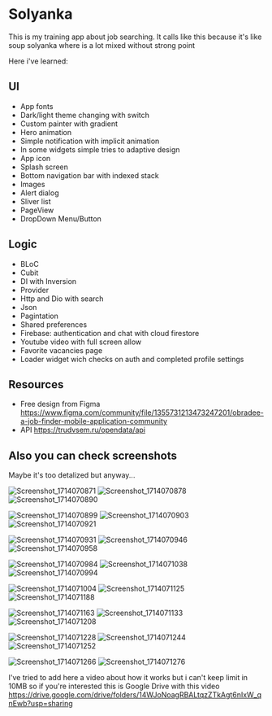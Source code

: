 # Solyanka

This is my training app about job searching. It calls like this because it's like soup solyanka where is a lot mixed without strong point

Here i've learned:

## UI
- App fonts
- Dark/light theme changing with switch
- Custom painter with gradient
- Hero animation
- Simple notification with implicit animation
- In some widgets simple tries to adaptive design
- App icon
- Splash screen
- Bottom navigation bar with indexed stack
- Images
- Alert dialog
- Sliver list
- PageView
- DropDown Menu/Button

## Logic
- BLoC 
- Cubit
- DI with Inversion
- Provider
- Http and Dio with search
- Json
- Pagintation
- Shared preferences
- Firebase: authentication and chat with cloud firestore
- Youtube video with full screen allow
- Favorite vacancies page
- Loader widget wich checks on auth and completed profile settings

## Resources
- Free design from Figma
  https://www.figma.com/community/file/1355731213473247201/obradee-a-job-finder-mobile-application-community
- API
  https://trudvsem.ru/opendata/api

## Also you can check screenshots
Maybe it's too detalized but anyway...

![Screenshot_1714070871](https://github.com/CustomAtlas/solyanka/assets/165499054/f2e2b815-77ec-4854-853f-f6d5c38e3180)        ![Screenshot_1714070878](https://github.com/CustomAtlas/solyanka/assets/165499054/42215457-e2e3-4444-a7a4-e48feb40edc2)    ![Screenshot_1714070890](https://github.com/CustomAtlas/solyanka/assets/165499054/d0481ef5-cc0e-4add-8875-dd81c5f9e51a)    



![Screenshot_1714070899](https://github.com/CustomAtlas/solyanka/assets/165499054/b0c4440a-ea3f-4e77-90c9-e1e9cd8da2ef)    ![Screenshot_1714070903](https://github.com/CustomAtlas/solyanka/assets/165499054/906880f4-d3e9-4df6-8ac7-738a21c0cd32)    ![Screenshot_1714070921](https://github.com/CustomAtlas/solyanka/assets/165499054/ef95f4aa-46d7-4bb4-b070-6571f69302c9)



![Screenshot_1714070931](https://github.com/CustomAtlas/solyanka/assets/165499054/d350eb52-9850-4038-9cb0-18d5089e4a05)   ![Screenshot_1714070946](https://github.com/CustomAtlas/solyanka/assets/165499054/8f91a87a-7425-41f7-b119-a5d4df6223e2)    ![Screenshot_1714070958](https://github.com/CustomAtlas/solyanka/assets/165499054/b7caff41-99ee-436f-9f0f-58fc03d9f701)



![Screenshot_1714070984](https://github.com/CustomAtlas/solyanka/assets/165499054/297707e2-9edf-4a9a-abc2-5d9d1d2bfa87)    ![Screenshot_1714071038](https://github.com/CustomAtlas/solyanka/assets/165499054/fd7c6138-96f9-4aa4-acf1-eb6d53b432d8)    ![Screenshot_1714070994](https://github.com/CustomAtlas/solyanka/assets/165499054/0dcf6577-4362-4d3f-98eb-5c0ca33e2c04)



![Screenshot_1714071004](https://github.com/CustomAtlas/solyanka/assets/165499054/4a0689a3-d5d8-49b4-a5f5-bd3ae2e74d1f)    ![Screenshot_1714071125](https://github.com/CustomAtlas/solyanka/assets/165499054/57a4b28f-fc3b-4836-b71c-8f8ec5f33f1c)    ![Screenshot_1714071188](https://github.com/CustomAtlas/solyanka/assets/165499054/c11d0c15-bdf7-44c3-bdb8-b43a3131b2f2)



![Screenshot_1714071163](https://github.com/CustomAtlas/solyanka/assets/165499054/02d4246a-a9cd-4c7d-a731-88deaeb109c7)    ![Screenshot_1714071133](https://github.com/CustomAtlas/solyanka/assets/165499054/18d25c12-b5f9-43da-a72b-a14ae12cdfab)    ![Screenshot_1714071208](https://github.com/CustomAtlas/solyanka/assets/165499054/44f5904e-10bc-4033-a245-8202bc238095) 



![Screenshot_1714071228](https://github.com/CustomAtlas/solyanka/assets/165499054/ab8270a9-b5b9-44c0-a41f-b831adbf145d)    ![Screenshot_1714071244](https://github.com/CustomAtlas/solyanka/assets/165499054/dd769812-b15a-48c3-8483-207f45ef9a68)    ![Screenshot_1714071252](https://github.com/CustomAtlas/solyanka/assets/165499054/14126c23-70fe-4607-b7cd-5b2c34134314)    



![Screenshot_1714071266](https://github.com/CustomAtlas/solyanka/assets/165499054/3035a78c-1d00-4d24-8bca-4329e5a56ad1)    ![Screenshot_1714071276](https://github.com/CustomAtlas/solyanka/assets/165499054/c07f0d73-a15b-42a8-adc6-230669edb1ed)



I've tried to add here a video about how it works but i can't keep limit in 10MB so if you're interested this is Google Drive with this video
https://drive.google.com/drive/folders/14WJoNoagRBALtqzZTkAgt6nIxW_qnEwb?usp=sharing




